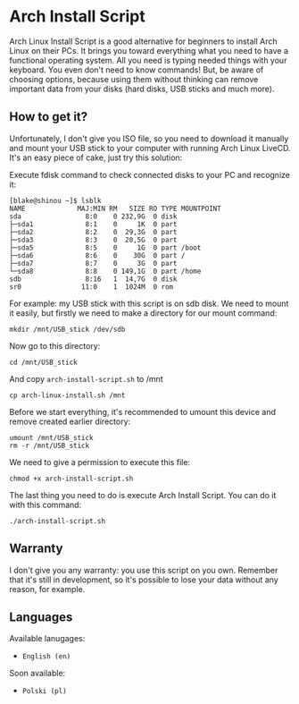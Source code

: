 # Arch Install Script 
Arch Linux Install Script is a good alternative for beginners to install Arch Linux on their PCs. It brings you toward everything what you need to have a functional operating system. All you need is typing needed things with your keyboard. You even don't need to know commands! But, be aware of choosing options, because using them without thinking can remove important data from your disks (hard disks, USB sticks and much more).

## How to get it?
Unfortunately, I don't give you ISO file, so you need to download it manually and mount your USB stick to your computer with running Arch Linux LiveCD. It's an easy piece of cake, just try this solution:

Execute fdisk command to check connected disks to your PC and recognize it:
```
[blake@shinou ~]$ lsblk
NAME             MAJ:MIN RM   SIZE RO TYPE MOUNTPOINT
sda                8:0    0 232,9G  0 disk 
├─sda1             8:1    0     1K  0 part 
├─sda2             8:2    0  29,3G  0 part 
├─sda3             8:3    0  20,5G  0 part 
├─sda5             8:5    0     1G  0 part /boot
├─sda6             8:6    0    30G  0 part /
├─sda7             8:7    0     3G  0 part 
└─sda8             8:8    0 149,1G  0 part /home
sdb                8:16   1  14,7G  0 disk 
sr0               11:0    1  1024M  0 rom  
```
For example: my USB stick with this script is on sdb disk. We need to mount it easily, but firstly we need to make a directory for our mount command:
```
mkdir /mnt/USB_stick /dev/sdb
```
Now go to this directory:
```
cd /mnt/USB_stick
```
And copy `arch-install-script.sh` to /mnt
```
cp arch-linux-install.sh /mnt
```
Before we start everything, it's recommended to umount this device and remove created earlier directory:
```
umount /mnt/USB_stick
rm -r /mnt/USB_stick
```
We need to give a permission to execute this file:
```
chmod +x arch-install-script.sh
```
The last thing you need to do is execute Arch Install Script. You can do it with this command:
```
./arch-install-script.sh
```

## Warranty
I don't give you any warranty: you use this script on you own. Remember that it's still in development, so it's possible to lose your data without any reason, for example.

## Languages
Available lanugages:
- `English (en)`

Soon available:
- `Polski (pl)`
